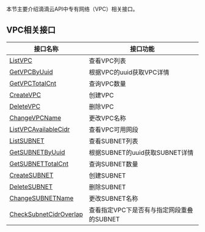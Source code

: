 本节主要介绍滴滴云API中专有网络（VPC）相关接口。

## VPC相关接口

| 接口名称 | 接口功能 |
| ------- | ------- |
| [ListVPC](/static/docs-content/products/VPC/查询VPC列表（ListVPC）.md) | 查看VPC列表 |
| [GetVPCByUuid](/static/docs-content/products/VPC/查询VPC详情（GetVPCByUuid）.md) | 根据VPC的uuid获取VPC详情 |
| [GetVPCTotalCnt](/static/docs-content/products/VPC/获取VPC总量（GetVPCTotalCnt）.md) | 查询VPC数量 |
| [CreateVPC](/static/docs-content/products/VPC/创建VPC（CreateVPC）.md) | 创建VPC |
| [DeleteVPC](/static/docs-content/products/VPC/删除VPC（DeleteVPC）.md) | 删除VPC |
| [ChangeVPCName](/static/docs-content/products/VPC/更改VPC名称（ChangeVPCName）.md) | 更改VPC名称 |
| [ListVPCAvailableCidr](/static/docs-content/products/VPC/获取VPC可用网段（ListVPCAvailableCidr）.md) | 查看VPC可用网段 |
| [ListSUBNET](/static/docs-content/products/VPC/查询SUBNET列表（ListSUBNET）.md) | 查看SUBNET列表 |
| [GetSUBNETByUuid](/static/docs-content/products/VPC/查询SUBNET详情（GetSUBNETByUuid）.md) | 根据SUBNET的uuid获取SUBNET详情 |
| [GetSUBNETTotalCnt](/static/docs-content/products/VPC/获取SUBNET总量（GetSUBNETTotalCnt）.md) | 查询SUBNET数量 |
| [CreateSUBNET](/static/docs-content/products/VPC/创建SUBNET（CreateSUBNET）.md) | 创建SUBNET |
| [DeleteSUBNET](/static/docs-content/products/VPC/删除SUBNET（DeleteSUBNET）.md) | 删除SUBNET |
| [ChangeSUBNETName](/static/docs-content/products/VPC/更改SUBNET名称（ChangeSUBNETName）.md) | 更改SUBNET名称 |
| [CheckSubnetCidrOverlap](/static/docs-content/products/VPC/查看指定VPC下是否有与指定网段重叠的SUBNET（CheckSUBNETCidrOverlap）.md) | 查看指定VPC下是否有与指定网段重叠的SUBNET |
